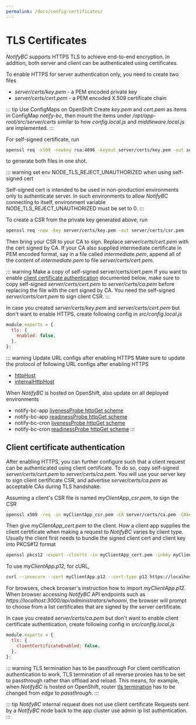 ```yaml
---
permalink: /docs/config-certificates/
---
```


# TLS Certificates

_NotifyBC_ supports HTTPS TLS to achieve end-to-end encryption. In addition, both server and client can be authenticated using certificates.

To enable HTTPS for server authentication only, you need to create two files

- _server/certs/key.pem_ - a PEM encoded private key
- _server/certs/cert.pem_ - a PEM encoded X.509 certificate chain

::: tip Use ConfigMaps on OpenShift
Create _key.pem_ and _cert.pem_ as items in ConfigMap _notify-bc_, then mount the items under _/opt/app-root/src/server/certs_ similar to how _config.local.js_ and _middleware.local.js_ are implemented.
:::

For self-signed certificate, run

```sh
openssl req -x509 -newkey rsa:4096 -keyout server/certs/key.pem -out server/certs/cert.pem -nodes -days 365 -subj "/CN=NotifyBC"
```

to generate both files in one shot.

::: warning set env NODE_TLS_REJECT_UNAUTHORIZED when using self-signed cert

Self-signed cert is intended to be used in non-production environments only to authenticate server. In such environments to allow _NotifyBC_ connecting to itself, environment variable NODE_TLS_REJECT_UNAUTHORIZED must be set to 0.
:::

To create a CSR from the private key generated above, run

```sh
openssl req -new -key server/certs/key.pem -out server/certs/csr.pem
```

Then bring your CSR to your CA to sign. Replace _server/certs/cert.pem_ with the cert signed by CA. If your CA also supplied intermediate certificate in PEM encoded format, say in a file called _intermediate.pem_, append all of the content of _intermediate.pem_ to file _server/certs/cert.pem_.

::: warning Make a copy of self-signed server/certs/cert.pem
If you want to enable [client certificate authentication](#client-certificate-authentication) documented below, make sure to copy self-signed _server/certs/cert.pem_ to _server/certs/ca.pem_ before replacing the file with the cert signed by CA.
You need the self-signed _server/certs/cert.pem_ to sign client CSR.
:::

In case you created _server/certs/key.pem_ and _server/certs/cert.pem_ but don't want to enable HTTPS, create following config in _src/config.local.js_

```js
module.exports = {
  tls: {
    enabled: false,
  },
};
```

::: warning Update URL configs after enabling HTTPS
Make sure to update the protocol of following URL configs after enabling HTTPS

- [httpHost](../config/httpHost.md)
- [internalHttpHost](../config/internalHttpHost.md)

When _NotifyBC_ is hosted on OpenShift, also update on all deployed environments

- notify-bc-app [livenessProbe httpGet scheme](https://github.com/bcgov/NotifyBC/blob/d389d260ce29beb9631dd73867870fa842fb6181/.openshift-templates/notify-bc.yml#L81)
- notify-bc-app [readinessProbe httpGet scheme](https://github.com/bcgov/NotifyBC/blob/d389d260ce29beb9631dd73867870fa842fb6181/.openshift-templates/notify-bc.yml#L96)
- notify-bc-cron [livenessProbe httpGet scheme](https://github.com/bcgov/NotifyBC/blob/d389d260ce29beb9631dd73867870fa842fb6181/.openshift-templates/notify-bc.yml#L169)
- notify-bc-cron [readinessProbe httpGet scheme](https://github.com/bcgov/NotifyBC/blob/d389d260ce29beb9631dd73867870fa842fb6181/.openshift-templates/notify-bc.yml#L182)
  :::

## Client certificate authentication

After enabling HTTPS, you can further configure such that a client request can be authenticated using client certificate. To do so, copy self-signed _server/certs/cert.pem_ to _server/certs/ca.pem_. You will use your server key to sign client certificate CSR, and advertise _server/certs/ca.pem_ as acceptable CAs during TLS handshake.

Assuming a client's CSR file is named _myClientApp_csr.pem_, to sign the CSR

```sh
openssl x509 -req -in myClientApp_csr.pem -CA server/certs/ca.pem -CAkey server/certs/key.pem -out myClientApp_cert.pem -set_serial 01 -days 365
```

Then give _myClientApp_cert.pem_ to the client. How a client app supplies the client certificate when making a request to _NotifyBC_ varies by client type. Usually the client first needs to bundle the signed client cert and client key into PKCS#12 format

```sh
openssl pkcs12 -export -clcerts -in myClientApp_cert.pem -inkey myClientApp_key.pem -out myClientApp.p12
```

To use _myClientApp.p12_, for cURL,

```sh
curl --insecure --cert myClientApp.p12 --cert-type p12 https://localhost:3000/api/administrators/whoami
```

For browsers, check browser's instruction how to import _myClientApp.p12_. When browser accessing _NotifyBC_ API endpoints such as _https://localhost:3000/api/administrators/whoami_, the browser will prompt to choose from a list certificates that are signed by the server certificate.

In case you created _server/certs/ca.pem_ but don't want to enable client certificate authentication, create following config in _src/config.local.js_

```js
module.exports = {
  tls: {
    clientCertificateEnabled: false,
  },
};
```

::: warning TLS termination has to be passthrough
For client certification authentication to work, TLS termination of all reverse proxies has to be set to passthrough rather than offload and reload. This means, for example, when _NotifyBC_ is hosted on OpenShift, router [tls termination](https://github.com/bcgov/NotifyBC/blob/d389d260ce29beb9631dd73867870fa842fb6181/.openshift-templates/notify-bc.yml#L319) has to be changed from _edge_ to _passthrough_.
:::

::: tip <i>NotifyBC</i> internal request does not use client certificate
Requests sent by a _NotifyBC_ node back to the app cluster use admin ip list authentication.
:::
